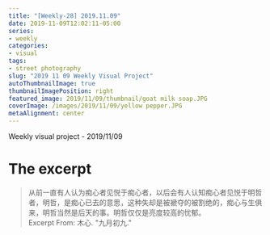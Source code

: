 ```yaml
---
title: "[Weekly-28] 2019.11.09"
date: 2019-11-09T12:02:11-05:00
series:
- weekly
categories:
- visual
tags:
- street photography
slug: "2019 11 09 Weekly Visual Project"
autoThumbnailImage: true
thumbnailImagePosition: right
featured_image: 2019/11/09/thumbnail/goat milk soap.JPG
coverImage: /images/2019/11/09/yellow pepper.JPG
metaAlignment: center
---
```


Weekly visual project - 2019/11/09
<!--more-->

# The excerpt
> 从前一直有人认为痴心者见悦于痴心者，以后会有人认知痴心者见悦于明哲者，明哲，是痴心已去的意思，这种失却是被褫夺的被割绝的，痴心与生俱来，明哲当然是后天的事。明哲仅仅是亮度较高的忧郁。   
Excerpt From: 木心. "九月初九."
